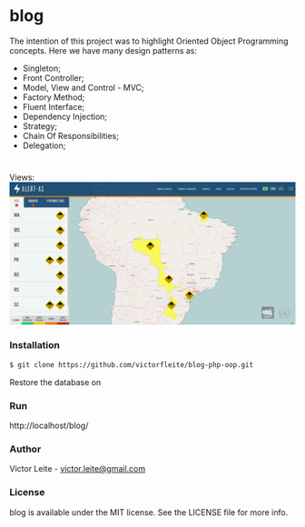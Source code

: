 # blog
The intention of this project was to highlight Oriented Object Programming concepts.
Here we have many design patterns as:

- Singleton;
- Front Controller;
- Model, View and Control - MVC;
- Factory Method;
- Fluent Interface;
- Dependency Injection;
- Strategy;
- Chain Of Responsibilities;
- Delegation;

# 
Views:
![](https://github.com/victorfleite/alertmanager/blob/master/assets/imgs/alertas_tela_2.png)

### Installation

```sh
$ git clone https://github.com/victorfleite/blog-php-oop.git
```

Restore the database on



### Run
http://localhost/blog/


### Author
Victor Leite - <victor.leite@gmail.com> 

### License
blog is available under the MIT license. See the LICENSE file for more info.